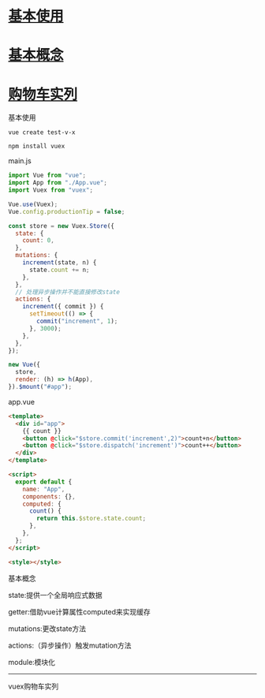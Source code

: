 # [基本使用](#tip-1)

# [基本概念](#tip-2)

# [购物车实列](#tip-3)


<a id="tip-1">基本使用</a>

```
vue create test-v-x
```

```
npm install vuex
```

main.js

```javascript
import Vue from "vue";
import App from "./App.vue";
import Vuex from "vuex";

Vue.use(Vuex);
Vue.config.productionTip = false;

const store = new Vuex.Store({
  state: {
    count: 0,
  },
  mutations: {
    increment(state, n) {
      state.count += n;
    },
  },
  // 处理异步操作并不能直接修改state
  actions: {
    increment({ commit }) {
      setTimeout(() => {
        commit("increment", 1);
      }, 3000);
    },
  },
});

new Vue({
  store,
  render: (h) => h(App),
}).$mount("#app");
```

app.vue

```html
<template>
  <div id="app">
    {{ count }}
    <button @click="$store.commit('increment',2)">count+n</button>
    <button @click="$store.dispatch('increment')">count++</button>
  </div>
</template>

<script>
  export default {
    name: "App",
    components: {},
    computed: {
      count() {
        return this.$store.state.count;
      },
    },
  };
</script>

<style></style>
```

<a id="tip-2">基本概念</a>

state:提供一个全局响应式数据

getter:借助vue计算属性computed来实现缓存

mutations:更改state方法

actions:（异步操作）触发mutation方法

module:模块化

---

<a id="tip-3">vuex购物车实列</a>


